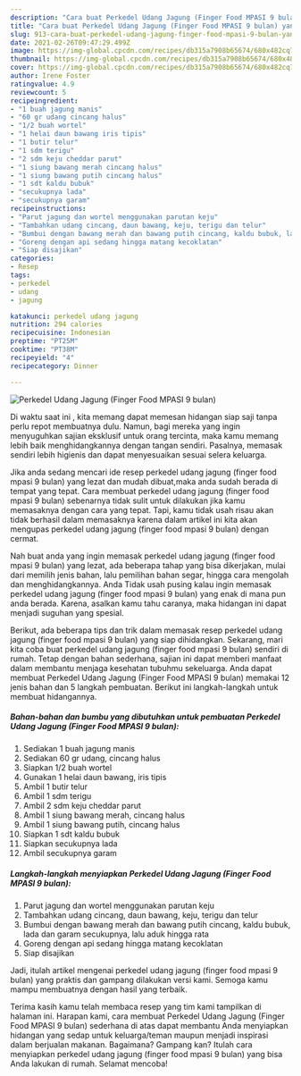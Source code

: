```yaml
---
description: "Cara buat Perkedel Udang Jagung (Finger Food MPASI 9 bulan) yang nikmat Untuk Jualan"
title: "Cara buat Perkedel Udang Jagung (Finger Food MPASI 9 bulan) yang nikmat Untuk Jualan"
slug: 913-cara-buat-perkedel-udang-jagung-finger-food-mpasi-9-bulan-yang-nikmat-untuk-jualan
date: 2021-02-26T09:47:29.499Z
image: https://img-global.cpcdn.com/recipes/db315a7908b65674/680x482cq70/perkedel-udang-jagung-finger-food-mpasi-9-bulan-foto-resep-utama.jpg
thumbnail: https://img-global.cpcdn.com/recipes/db315a7908b65674/680x482cq70/perkedel-udang-jagung-finger-food-mpasi-9-bulan-foto-resep-utama.jpg
cover: https://img-global.cpcdn.com/recipes/db315a7908b65674/680x482cq70/perkedel-udang-jagung-finger-food-mpasi-9-bulan-foto-resep-utama.jpg
author: Irene Foster
ratingvalue: 4.9
reviewcount: 5
recipeingredient:
- "1 buah jagung manis"
- "60 gr udang cincang halus"
- "1/2 buah wortel"
- "1 helai daun bawang iris tipis"
- "1 butir telur"
- "1 sdm terigu"
- "2 sdm keju cheddar parut"
- "1 siung bawang merah cincang halus"
- "1 siung bawang putih cincang halus"
- "1 sdt kaldu bubuk"
- "secukupnya lada"
- "secukupnya garam"
recipeinstructions:
- "Parut jagung dan wortel menggunakan parutan keju"
- "Tambahkan udang cincang, daun bawang, keju, terigu dan telur"
- "Bumbui dengan bawang merah dan bawang putih cincang, kaldu bubuk, lada dan garam secukupnya, lalu aduk hingga rata"
- "Goreng dengan api sedang hingga matang kecoklatan"
- "Siap disajikan"
categories:
- Resep
tags:
- perkedel
- udang
- jagung

katakunci: perkedel udang jagung 
nutrition: 294 calories
recipecuisine: Indonesian
preptime: "PT25M"
cooktime: "PT38M"
recipeyield: "4"
recipecategory: Dinner

---
```



![Perkedel Udang Jagung (Finger Food MPASI 9 bulan)](https://img-global.cpcdn.com/recipes/db315a7908b65674/680x482cq70/perkedel-udang-jagung-finger-food-mpasi-9-bulan-foto-resep-utama.jpg)

Di waktu  saat ini , kita memang dapat memesan hidangan siap saji tanpa perlu repot membuatnya dulu. Namun, bagi mereka yang ingin menyuguhkan sajian eksklusif untuk orang tercinta, maka kamu memang lebih baik menghidangkannya dengan tangan sendiri. Pasalnya, memasak sendiri lebih higienis dan dapat menyesuaikan sesuai selera keluarga.

Jika anda sedang mencari ide resep perkedel udang jagung (finger food mpasi 9 bulan) yang lezat dan mudah dibuat,maka anda sudah berada di tempat yang tepat. Cara membuat perkedel udang jagung (finger food mpasi 9 bulan)  sebenarnya tidak sulit untuk dilakukan jika kamu memasaknya dengan cara yang tepat. Tapi, kamu tidak usah risau akan tidak berhasil dalam memasaknya 
karena dalam artikel ini kita akan mengupas perkedel udang jagung (finger food mpasi 9 bulan) dengan cermat.  



Nah buat anda yang ingin memasak perkedel udang jagung (finger food mpasi 9 bulan) yang lezat, ada beberapa tahap yang bisa dikerjakan, mulai dari memilih jenis bahan, lalu pemilihan bahan segar, hingga cara mengolah dan menghidangkannya. Anda Tidak usah pusing kalau ingin memasak perkedel udang jagung (finger food mpasi 9 bulan) yang enak di mana pun anda berada. Karena, asalkan kamu  tahu caranya, maka hidangan ini dapat menjadi suguhan yang spesial.

Berikut, ada beberapa tips dan trik dalam memasak resep perkedel udang jagung (finger food mpasi 9 bulan) yang siap dihidangkan. Sekarang, mari kita coba buat perkedel udang jagung (finger food mpasi 9 bulan) sendiri di rumah. Tetap dengan bahan sederhana, sajian ini dapat memberi manfaat dalam membantu menjaga kesehatan tubuhmu sekeluarga. Anda dapat membuat Perkedel Udang Jagung (Finger Food MPASI 9 bulan) memakai 12 jenis bahan dan 5 langkah pembuatan. Berikut ini langkah-langkah untuk membuat hidangannya.

<!--inarticleads1-->

##### Bahan-bahan dan bumbu yang dibutuhkan untuk pembuatan Perkedel Udang Jagung (Finger Food MPASI 9 bulan):

1. Sediakan 1 buah jagung manis
1. Sediakan 60 gr udang, cincang halus
1. Siapkan 1/2 buah wortel
1. Gunakan 1 helai daun bawang, iris tipis
1. Ambil 1 butir telur
1. Ambil 1 sdm terigu
1. Ambil 2 sdm keju cheddar parut
1. Ambil 1 siung bawang merah, cincang halus
1. Ambil 1 siung bawang putih, cincang halus
1. Siapkan 1 sdt kaldu bubuk
1. Siapkan secukupnya lada
1. Ambil secukupnya garam




<!--inarticleads2-->

##### Langkah-langkah menyiapkan Perkedel Udang Jagung (Finger Food MPASI 9 bulan):

1. Parut jagung dan wortel menggunakan parutan keju
1. Tambahkan udang cincang, daun bawang, keju, terigu dan telur
1. Bumbui dengan bawang merah dan bawang putih cincang, kaldu bubuk, lada dan garam secukupnya, lalu aduk hingga rata
1. Goreng dengan api sedang hingga matang kecoklatan
1. Siap disajikan




Jadi, itulah artikel mengenai  perkedel udang jagung (finger food mpasi 9 bulan)  yang praktis dan gampang dilakukan versi kami. Semoga kamu mampu membuatnya dengan hasil yang terbaik. 

Terima kasih kamu telah membaca resep yang tim kami tampilkan di halaman ini. Harapan kami, cara membuat  Perkedel Udang Jagung (Finger Food MPASI 9 bulan) sederhana di atas dapat membantu Anda menyiapkan hidangan yang sedap untuk keluarga/teman maupun menjadi inspirasi dalam berjualan makanan. Bagaimana? Gampang kan? Itulah cara menyiapkan perkedel udang jagung (finger food mpasi 9 bulan) yang bisa Anda lakukan di rumah. Selamat mencoba!

